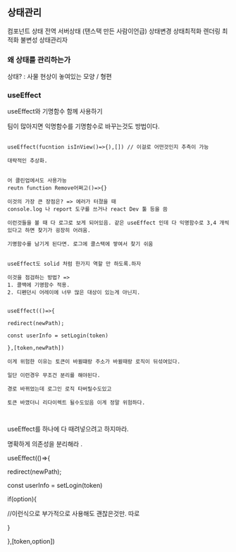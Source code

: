 

## 상태관리 
컴포넌트 상태
전역
서버상태 (탠스택 만든 사람이언급)
상태변경
상태최적화
렌더링 최적화
불변성
상태관리자 

### 왜 상태를 관리하는가 

상태? : 사물  현상이 놓여있는 모양 / 형편


### useEffect 

useEffect와 기명함수 함께 사용하기  

팀이 많아지면 익명함수를 기명함수로 바꾸는것도 방법이다.

```

useEffect(fucntion isInView()=>{),[]) // 이걸로 어떤것인지 추측이 가능

대략적인 추상화.


어 클린업에서도 사용가능
reutn function Remove어쩌고()=>{}

이것의 가장 큰 장점은? => 에러가 터졌을 때
console.log 나 report 도구를 쓰거나 react Dev 툴 등을 씀

이런것들을 볼 때 다 로그로 보게 되어있음. 같은 useEffect 인데 다 익명함수로 3,4 개씩 있다고 하면 찾기가 굉장히 어려움.

기명함수를 남기게 된다면. 로그에 콜스택에 쌓여서 찾기 쉬움


useEffect도 solid 처럼 한가지 역할 만 하도록.하자

이것을 점검하는 방법? =>
1. 콜백에 기명함수 적용.
2. 디펜던시 어레이에 너무 많은 대상이 있는게 아닌지.


useEffect(()=>{

redirect(newPath);

const userInfo = setLogin(token)

},[token,newPath])

이게 위험한 이유는 토큰이 바뀔떄랑 주소가 바뀔때랑 로직이 뒤섞여있다.

일단 이런경우 무조건 분리를 해야된다.

경로 바뀌었는데 로그인 로직 타버릴수도있고

토큰 바꼈더니 리다이렉트 될수도있음 이게 정말 위험하다.



```

useEffect를 하나에 다 때려넣으려고 하지마라.

명확하게 의존성을 분리해라 .


useEffect(()=>{

redirect(newPath);

const userInfo = setLogin(token)

if(option){

//이런식으로 부가적으로 사용해도 괜찮은것만. 따로 

}

},[token,option])




